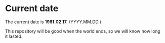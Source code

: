 # Current date

The current date is **1981.02.17.** (YYYY.MM.DD.)

This repository will be good when the world ends, so we will know how long it lasted.